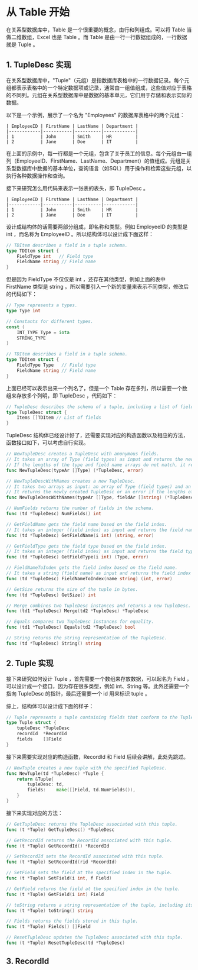 # 从 Table 开始

在关系型数据库中，Table 是一个很重要的概念，由行和列组成。可以将 Table 当做二维数组，Excel 也是 Table 。而 Table 是由一行一行数据组成的，一行数据就是 Tuple 。

## 1. TupleDesc 实现

在关系型数据库中，"Tuple"（元组）是指数据库表格中的一行数据记录。每个元组都表示表格中的一个特定数据项或记录，通常由一组值组成，这些值对应于表格的不同列。元组在关系型数据库中是数据的基本单元，它们用于存储和表示实际的数据。

以下是一个示例，展示了一个名为 "Employees" 的数据库表格中的两个元组：

```
| EmployeeID | FirstName | LastName | Department |
|------------|-----------|----------|------------|
| 1          | John      | Smith    | HR         |
| 2          | Jane      | Doe      | IT         |
```

在上面的示例中，每一行都是一个元组，包含了关于员工的信息。每个元组由一组列（EmployeeID、FirstName、LastName、Department）的值组成。元组是关系型数据库中数据的基本单位，查询语言（如SQL）用于操作和检索这些元组，以执行各种数据操作和查询。

接下来研究怎么用代码来表示一张表的表头，即 TupleDesc 。

```
| EmployeeID | FirstName | LastName | Department |
|------------|-----------|----------|------------|
| 1          | John      | Smith    | HR         |
| 2          | Jane      | Doe      | IT         |
```

设计成结构体的话需要两部分组成，即名称和类型。例如 EmployeeID 的类型是 int ，而名称为 EmployeeID 。所以结构体可以设计成下面这样：

```go
// TDItem describes a field in a tuple schema.
type TDItem struct {
	FieldType int   // Field type
	FieldName string // Field name
}
```

但是因为 FieldType 不仅仅是 int ，还存在其他类型，例如上面的表中 FirstName 类型是 string 。所以需要引入一个新的变量来表示不同类型，修改后的代码如下：

```go
// Type represents a types.
type Type int

// Constants for different types.
const (
	INT_TYPE Type = iota
	STRING_TYPE
)

// TDItem describes a field in a tuple schema.
type TDItem struct {
	FieldType Type   // Field type
	FieldName string // Field name
}
```

上面已经可以表示出来一个列名了，但是一个 Table 存在多列，所以需要一个数组来存放多个列明，即 TupleDesc ，代码如下：

```go
// TupleDesc describes the schema of a tuple, including a list of fields.
type TupleDesc struct {
	Items []TDItem // List of fields
}
```

TupleDesc 结构体已经设计好了，还需要实现对应的构造函数以及相应的方法，函数接口如下，可以考虑自行实现。

```go
// NewTupleDesc creates a TupleDesc with anonymous fields.
// It takes an array of Type (field types) as input and returns the newly created TupleDesc.
// If the lengths of the type and field name arrays do not match, it returns an error.
func NewTupleDesc(typeAr []Type) (*TupleDesc, error)

// NewTupleDescWithNames creates a new TupleDesc.
// It takes two arrays as input: an array of Type (field types) and an array of strings (field names).
// It returns the newly created TupleDesc or an error if the lengths of the type and field name arrays do not match.
func NewTupleDescWithNames(typeAr []Type, fieldAr []string) (*TupleDesc, error)

// NumFields returns the number of fields in the schema.
func (td *TupleDesc) NumFields() int

// GetFieldName gets the field name based on the field index.
// It takes an integer (field index) as input and returns the field name or an error if the index is out of bounds.
func (td *TupleDesc) GetFieldName(i int) (string, error)

// GetFieldType gets the field type based on the field index.
// It takes an integer (field index) as input and returns the field type or an error if the index is out of bounds.
func (td *TupleDesc) GetFieldType(i int) (Type, error)

// FieldNameToIndex gets the field index based on the field name.
// It takes a string (field name) as input and returns the field index or an error if the name is not found.
func (td *TupleDesc) FieldNameToIndex(name string) (int, error) 

// GetSize returns the size of the tuple in bytes.
func (td *TupleDesc) GetSize() int

// Merge combines two TupleDesc instances and returns a new TupleDesc.
func (td1 *TupleDesc) Merge(td2 *TupleDesc) *TupleDesc 

// Equals compares two TupleDesc instances for equality.
func (td1 *TupleDesc) Equals(td2 *TupleDesc) bool 

// String returns the string representation of the TupleDesc.
func (td *TupleDesc) String() string
```

## 2. Tuple 实现

接下来研究如何设计 Tuple ，首先需要一个数组来存放数据，可以起名为 Field ，可以设计成一个接口，因为存在很多类型，例如 int、String 等。此外还需要一个指向 TupleDesc 的指针，最后还需要一个 id 用来标识 tuple 。

综上，结构体可以设计成下面的样子：

```go
// Tuple represents a tuple containing fields that conform to the TupleDesc.
type Tuple struct {
	tupleDesc *TupleDesc
	recordId  *RecordId
	fields    []Field
}
```

接下来需要实现对应的构造函数，RecordId 和 Field 后续会讲解，此处先跳过。

```go
// NewTuple creates a new tuple with the specified TupleDesc.
func NewTuple(td *TupleDesc) *Tuple {
	return &Tuple{
		tupleDesc: td,
		fields:    make([]Field, td.NumFields()),
	}
}
```

接下来实现对应的方法：

```go
// GetTupleDesc returns the TupleDesc associated with this tuple.
func (t *Tuple) GetTupleDesc() *TupleDesc

// GetRecordId returns the RecordId associated with this tuple.
func (t *Tuple) GetRecordId() *RecordId

// SetRecordId sets the RecordId associated with this tuple.
func (t *Tuple) SetRecordId(rid *RecordId) 

// SetField sets the field at the specified index in the tuple.
func (t *Tuple) SetField(i int, f Field)

// GetField returns the field at the specified index in the tuple.
func (t *Tuple) GetField(i int) Field 

// toString returns a string representation of the tuple, including its TupleDesc and fields.
func (t *Tuple) toString() string 

// Fields returns the fields stored in this tuple.
func (t *Tuple) Fields() []Field 

// ResetTupleDesc updates the TupleDesc associated with this tuple.
func (t *Tuple) ResetTupleDesc(td *TupleDesc)
```


## 3. RecordId

